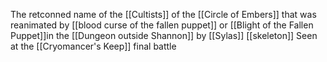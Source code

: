 The retconned name of the [[Cultists]] of the [[Circle of Embers]] that was reanimated by [[blood curse of the fallen puppet]] or [[Blight of the Fallen Puppet]]in the [[Dungeon outside Shannon]] by [[Sylas]] [[skeleton]] 
Seen at the [[Cryomancer's Keep]] final battle